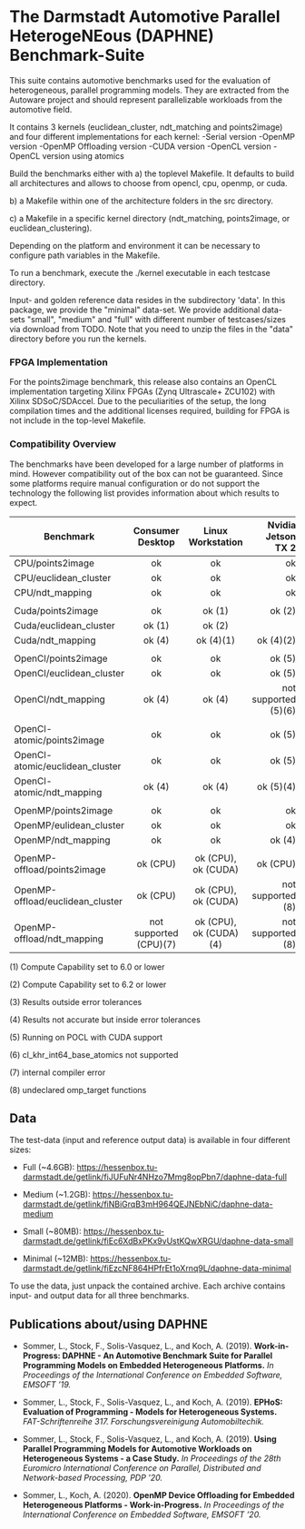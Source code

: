 # The Darmstadt Automotive Parallel HeterogeNEous (DAPHNE) Benchmark-Suite #

This suite contains automotive benchmarks used for the evaluation of heterogeneous, parallel programming models. They are extracted from the Autoware project and should represent parallelizable workloads from the automotive field.

It contains 3 kernels (euclidean\_cluster, ndt\_matching and points2image) and four different implementations for each kernel:
-Serial version
-OpenMP version
-OpenMP Offloading version
-CUDA version
-OpenCL version
-OpenCL version using atomics


Build the benchmarks either with
a) the toplevel Makefile. It defaults to build all architectures and allows to choose from opencl, cpu, openmp, or cuda.

b) a Makefile within one of the architecture folders in the src directory.

c) a Makefile in a specific kernel directory (ndt\_matching, points2image, or euclidean\_clustering).

Depending on the platform and environment it can be necessary to configure path variables in the Makefile. 

To run a benchmark, execute the ./kernel executable in each testcase directory.

Input- and golden reference data resides in the subdirectory 'data'. In this package, we provide the "minimal" data-set. We provide additional data-sets "small", "medium" and "full" with different number of testcases/sizes via download from TODO. Note that you need to unzip the files in the "data" directory before you run the kernels.

### FPGA Implementation ###

For the points2image benchmark, this release also contains an OpenCL implementation targeting Xilinx FPGAs (Zynq Ultrascale+ ZCU102) with Xilinx SDSoC/SDAccel. Due to the peculiarities of the setup, the long compilation times and the additional licenses required, building for FPGA is not include in the top-level Makefile.

### Compatibility Overview ###

The benchmarks have been developed for a large number of platforms in mind. However compatibility out of the box can not be guaranteed. Since some platforms require manual configuration or do not support the technology the following list provides information about which results to expect.

| Benchmark                        | Consumer Desktop | Linux Workstation | Nvidia Jetson TX 2 |
| -------------------------------- |:----------------:|:-----------------:| ------------------:|
| CPU/points2image                 | ok               | ok                | ok                 |
| CPU/euclidean_cluster            | ok               | ok                | ok                 |
| CPU/ndt_mapping                  | ok               | ok                | ok                 |
|                                  |                  |                   |                    |
| Cuda/points2image                | ok               | ok (1)            | ok (2)             |
| Cuda/euclidean_cluster           | ok (1)           | ok (2)            |                    |
| Cuda/ndt_mapping                 | ok (4)           | ok (4)(1)         | ok (4)(2)          |
|                                  |                  |                   |                    |
| OpenCl/points2image              | ok               | ok                | ok (5)             |
| OpenCl/euclidean_cluster         | ok               | ok                | ok (5)             |
| OpenCl/ndt_mapping               | ok (4)           | ok (4)            | not supported (5)(6) |
|                                  |                  |                   |                    |
| OpenCl-atomic/points2image       | ok               | ok                | ok (5)             |
| OpenCl-atomic/euclidean_cluster  | ok               | ok                | ok (5)             |
| OpenCl-atomic/ndt_mapping        | ok (4)           | ok (4)            | ok (5)(4)          |
|                                  |                  |                   |                    |
| OpenMP/points2image              | ok               | ok                | ok                 |
| OpenMP/eulidean_cluster          | ok               | ok                | ok                 |
| OpenMP/ndt_mapping               | ok               | ok                | ok (4)             |
|                                  |                  |                   |                    |
| OpenMP-offload/points2image      | ok (CPU)         | ok (CPU), ok (CUDA)| ok (CPU)           |
| OpenMP-offload/euclidean_cluster | ok (CPU)         | ok (CPU), ok (CUDA)| not supported (8)  |
| OpenMP-offload/ndt_mapping       | not supported (CPU)(7) | ok (CPU), ok (CUDA)(4) | not supported (8) |

(1) Compute Capability set to 6.0 or lower

(2) Compute Capability set to 6.2 or lower

(3) Results outside error tolerances

(4) Results not accurate but inside error tolerances

(5) Running on POCL with CUDA support

(6) cl_khr_int64_base_atomics not supported

(7) internal compiler error

(8) undeclared omp_target functions

## Data ##

The test-data (input and reference output data) is available in four different sizes:

* Full (~4.6GB): https://hessenbox.tu-darmstadt.de/getlink/fiJUFuNr4NHzo7Mmg8opPbn7/daphne-data-full

* Medium (~1.2GB): https://hessenbox.tu-darmstadt.de/getlink/fiNBiGrqB3mH964QEJNEbNiC/daphne-data-medium

* Small (~80MB): https://hessenbox.tu-darmstadt.de/getlink/fiEc6XdBxPKx9vUstKQwXRGU/daphne-data-small

* Minimal (~12MB): https://hessenbox.tu-darmstadt.de/getlink/fiEzcNF864HPfrEt1oXrnq9L/daphne-data-minimal

To use the data, just unpack the contained archive. Each archive contains input- and output data for all three benchmarks.

## Publications about/using DAPHNE ##

* Sommer, L., Stock, F., Solis-Vasquez, L., and Koch, A. (2019). **Work-in-Progress: DAPHNE - An Automotive Benchmark Suite
for Parallel Programming Models on Embedded Heterogeneous Platforms.** *In Proceedings of the International Conference on Embedded Software, EMSOFT ’19.*

* Sommer, L., Stock, F., Solis-Vasquez, L., and Koch, A. (2019). **EPHoS: Evaluation of Programming - Models for Heterogeneous Systems.** *FAT-Schriftenreihe 317. Forschungsvereinigung Automobiltechik.*

* Sommer, L., Stock, F., Solis-Vasquez, L., and Koch, A. (2019). **Using Parallel Programming Models for Automotive Workloads on Heterogeneous Systems - a Case Study.** *In Proceedings of the 28th Euromicro International Conference on Parallel, Distributed and Network-based Processing, PDP '20.*

* Sommer, L., Koch, A. (2020). **OpenMP Device Offloading for Embedded Heterogeneous Platforms - Work-in-Progress.** *In Proceedings of the International Conference on Embedded Software, EMSOFT ’20.*
